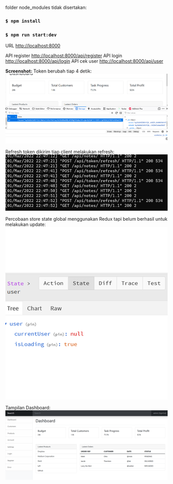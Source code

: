 folder node_modules tidak disertakan:

### `$ npm install`
### `$ npm run start:dev`

URL [http://localhost:8000](http://localhost:8000)

API register [http://localhost:8000/api/register](http://localhost:8000/api/register)
API login [http://localhost:8000/api/login](http://localhost:8000/api/login)
API cek user [http://localhost:8000/api/user](http://localhost:8000/api/user)

**Screenshot:**
Token berubah tiap 4 detik:
![alt tag](https://github.com/zidni-bwi/react-dashboard-jwt/blob/main/Screenshot_5.png)

Refresh token dikirim tiap client melakukan refresh:
![alt tag](https://github.com/zidni-bwi/react-dashboard-jwt/blob/main/Screenshot_7.png)

Percobaan store state global menggunakan Redux tapi belum berhasil untuk melakukan update:
![alt tag](https://github.com/zidni-bwi/react-dashboard-jwt/blob/main/Screenshot_8.png)

Tampilan Dashboard:
![alt tag](https://github.com/zidni-bwi/react-dashboard-jwt/blob/main/Screenshot_9.png)
